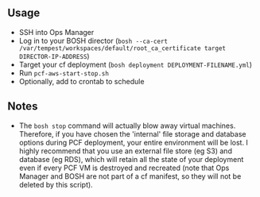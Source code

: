 
## Usage

- SSH into Ops Manager
- Log in to your BOSH director (`bosh --ca-cert /var/tempest/workspaces/default/root_ca_certificate target DIRECTOR-IP-ADDRESS`)
- Target your cf deployment (`bosh deployment DEPLOYMENT-FILENAME.yml`)
- Run `pcf-aws-start-stop.sh`
 - Optionally, add to crontab to schedule

## Notes
- The `bosh stop` command will actually blow away virtual machines. Therefore, if you have chosen the 'internal' file storage and database options during PCF deployment, your entire environment will be lost. I highly recommend that you use an external file store (eg S3) and database (eg RDS), which will retain all the state of your deployment even if every PCF VM is destroyed and recreated (note that Ops Manager and BOSH are not part of a cf manifest, so they will not be deleted by this script).

